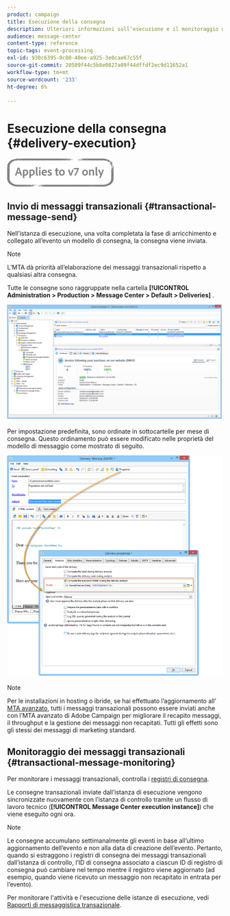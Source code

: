 ```yaml
---
product: campaign
title: Esecuzione della consegna
description: Ulteriori informazioni sull’esecuzione e il monitoraggio della consegna dei messaggi transazionali.
audience: message-center
content-type: reference
topic-tags: event-processing
exl-id: 930c6395-0c00-40ee-a925-3e0cae67c55f
source-git-commit: 20509f44c5b8e0827a09f44dffdf2ec9d11652a1
workflow-type: tm+mt
source-wordcount: '233'
ht-degree: 6%

---
```


# Esecuzione della consegna {#delivery-execution}

![](../../assets/v7-only.svg)

## Invio di messaggi transazionali {#transactional-message-send}

Nell’istanza di esecuzione, una volta completata la fase di arricchimento e collegato all’evento un modello di consegna, la consegna viene inviata.

>[!NOTE]
>
>L’MTA dà priorità all’elaborazione dei messaggi transazionali rispetto a qualsiasi altra consegna.

Tutte le consegne sono raggruppate nella cartella **[!UICONTROL Administration > Production > Message Center > Default > Deliveries]** .

![](assets/messagecenter_deliveries_execinstances_001.png)

Per impostazione predefinita, sono ordinate in sottocartelle per mese di consegna. Questo ordinamento può essere modificato nelle proprietà del modello di messaggio come mostrato di seguito.

![](assets/messagecenter_deliveries_properties_001.png)

>[!NOTE]
>
>Per le installazioni in hosting o ibride, se hai effettuato l’aggiornamento all’ [MTA avanzato](../../delivery/using/sending-with-enhanced-mta.md), tutti i messaggi transazionali possono essere inviati anche con l’MTA avanzato di Adobe Campaign per migliorare il recapito messaggi, il throughput e la gestione dei messaggi non recapitati. Tutti gli effetti sono gli stessi dei messaggi di marketing standard.

## Monitoraggio dei messaggi transazionali {#transactional-message-monitoring}

Per monitorare i messaggi transazionali, controlla i [registri di consegna](../../delivery/using/delivery-dashboard.md#delivery-logs-and-history).

Le consegne transazionali inviate dall’istanza di esecuzione vengono sincronizzate nuovamente con l’istanza di controllo tramite un flusso di lavoro tecnico (**[!UICONTROL Message Center execution instance]**) che viene eseguito ogni ora.

>[!NOTE]
>
>Le consegne accumulano settimanalmente gli eventi in base all’ultimo aggiornamento dell’evento e non alla data di creazione dell’evento. Pertanto, quando si estraggono i registri di consegna dei messaggi transazionali dall’istanza di controllo, l’ID di consegna associato a ciascun ID di registro di consegna può cambiare nel tempo mentre il registro viene aggiornato (ad esempio, quando viene ricevuto un messaggio non recapitato in entrata per l’evento).

<!--The transactional deliveries sent from the execution instance are synchronized back to the control instance as follows.

Let's take a [delivery template](../../message-center/using/introduction.md) labelled *Template_1*.

1. An event corresponding to *Template_1* is received on the execution instance.
1. The **Processing real time events** (rtEventsProcessing) workflow processes the event and searches for an existing delivery for the current month.

    >[!NOTE]
    >
    >If not found, a new delivery is created and the event is assigned to the new delivery.

1. The transactional email is sent and the delivery status changes to **[!UICONTROL Sent]**.
1. The **Message Center execution instance** (mcSync_mcExec) workflow retrieves the delivery logs from the execution instance and updates the delivery logs on the control instance.
1. The control instance searches for an existing delivery for week 40 (2020-09-28_Template_1).

    >[!NOTE]
    >
    >If not found, a new delivery is created.

1. The week after, an inbound bounce is received for the event.
1. The status of the event changes to **[!UICONTROL Delivery failed]**.
1. The **Message Center execution instance** (mcSync_mcExec) workflow retrieves the delivery logs from the execution instance and searches for a delivery for week 41 (2020-10-05_Template_1) to update the delivery logs. The delivery logs are then linked to a new delivery for the current week.

To summarize, the deliveries weekly accumulate the events based on the latest event update, and not on the event creation date.

Therefore, when extracting transactional messaging delivery logs from the control instance, the delivery ID associated with each delivery log ID changes every week.-->

Per monitorare l&#39;attività e l&#39;esecuzione delle istanze di esecuzione, vedi [Rapporti di messaggistica transazionale](../../message-center/using/about-transactional-messaging-reports.md).
